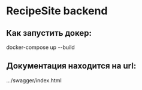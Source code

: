 # RecipeSite backend

## Как запустить докер:
docker-compose up --build

## Документация находится на url:
.../swagger/index.html